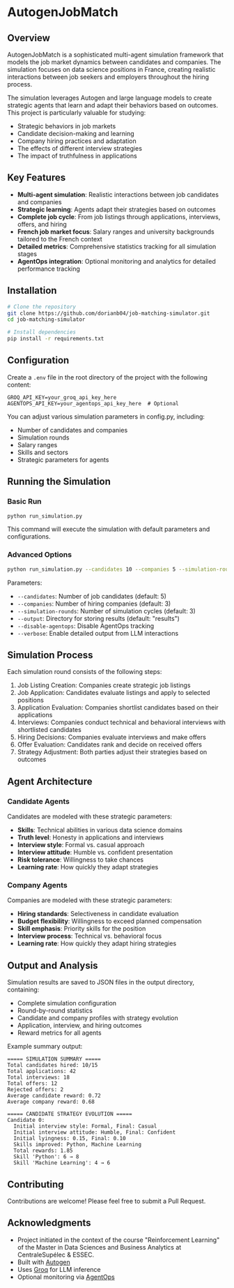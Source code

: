 # AutogenJobMatch

## Overview

AutogenJobMatch is a sophisticated multi-agent simulation framework that models the job market dynamics between candidates and companies. The simulation focuses on data science positions in France, creating realistic interactions between job seekers and employers throughout the hiring process.

The simulation leverages Autogen and large language models to create strategic agents that learn and adapt their behaviors based on outcomes. This project is particularly valuable for studying:

- Strategic behaviors in job markets
- Candidate decision-making and learning
- Company hiring practices and adaptation
- The effects of different interview strategies
- The impact of truthfulness in applications

## Key Features

- **Multi-agent simulation**: Realistic interactions between job candidates and companies
- **Strategic learning**: Agents adapt their strategies based on outcomes
- **Complete job cycle**: From job listings through applications, interviews, offers, and hiring
- **French job market focus**: Salary ranges and university backgrounds tailored to the French context
- **Detailed metrics**: Comprehensive statistics tracking for all simulation stages
- **AgentOps integration**: Optional monitoring and analytics for detailed performance tracking

## Installation

```bash
# Clone the repository
git clone https://github.com/dorianb04/job-matching-simulator.git
cd job-matching-simulator

# Install dependencies
pip install -r requirements.txt
```

## Configuration
Create a `.env` file in the root directory of the project with the following content:

```env
GROQ_API_KEY=your_groq_api_key_here
AGENTOPS_API_KEY=your_agentops_api_key_here  # Optional
```

You can adjust various simulation parameters in config.py, including:

- Number of candidates and companies
- Simulation rounds
- Salary ranges
- Skills and sectors
- Strategic parameters for agents

## Running the Simulation

### Basic Run
```bash
python run_simulation.py
```

This command will execute the simulation with default parameters and configurations.

### Advanced Options
```bash
python run_simulation.py --candidates 10 --companies 5 --simulation-rounds 3 --output custom_results
```
Parameters:

- `--candidates`: Number of job candidates (default: 5)
- `--companies`: Number of hiring companies (default: 3)
- `--simulation-rounds`: Number of simulation cycles (default: 3)
- `--output`: Directory for storing results (default: "results")
- `--disable-agentops`: Disable AgentOps tracking
- `--verbose`: Enable detailed output from LLM interactions

## Simulation Process
Each simulation round consists of the following steps:

1. Job Listing Creation: Companies create strategic job listings
2. Job Application: Candidates evaluate listings and apply to selected positions
3. Application Evaluation: Companies shortlist candidates based on their applications
4. Interviews: Companies conduct technical and behavioral interviews with shortlisted candidates
5. Hiring Decisions: Companies evaluate interviews and make offers
6. Offer Evaluation: Candidates rank and decide on received offers
7. Strategy Adjustment: Both parties adjust their strategies based on outcomes

## Agent Architecture

### Candidate Agents

Candidates are modeled with these strategic parameters:
- **Skills**: Technical abilities in various data science domains
- **Truth level**: Honesty in applications and interviews
- **Interview style**: Formal vs. casual approach
- **Interview attitude**: Humble vs. confident presentation
- **Risk tolerance**: Willingness to take chances
- **Learning rate**: How quickly they adapt strategies

### Company Agents

Companies are modeled with these strategic parameters:
- **Hiring standards**: Selectiveness in candidate evaluation
- **Budget flexibility**: Willingness to exceed planned compensation
- **Skill emphasis**: Priority skills for the position
- **Interview process**: Technical vs. behavioral focus
- **Learning rate**: How quickly they adapt hiring strategies

## Output and Analysis

Simulation results are saved to JSON files in the output directory, containing:
- Complete simulation configuration
- Round-by-round statistics
- Candidate and company profiles with strategy evolution
- Application, interview, and hiring outcomes
- Reward metrics for all agents

Example summary output:
```
===== SIMULATION SUMMARY =====
Total candidates hired: 10/15
Total applications: 42
Total interviews: 18
Total offers: 12
Rejected offers: 2
Average candidate reward: 0.72
Average company reward: 0.68

===== CANDIDATE STRATEGY EVOLUTION =====
Candidate 0:
  Initial interview style: Formal, Final: Casual
  Initial interview attitude: Humble, Final: Confident
  Initial lyingness: 0.15, Final: 0.10
  Skills improved: Python, Machine Learning
  Total rewards: 1.85
  Skill 'Python': 6 → 8
  Skill 'Machine Learning': 4 → 6
```

## Contributing

Contributions are welcome! Please feel free to submit a Pull Request.

## Acknowledgments
- Project initiated in the context of the course "Reinforcement Learning" of the Master in Data Sciences and Business Analytics at CentraleSupélec & ESSEC.
- Built with [Autogen](https://github.com/microsoft/autogen)
- Uses [Groq](https://groq.com/) for LLM inference
- Optional monitoring via [AgentOps](https://www.agentops.ai/)
